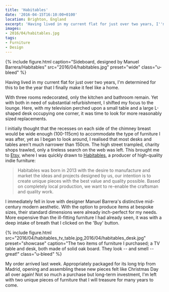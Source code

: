 ```yaml
---
title: 'Habitables'
date: '2016-04-15T16:10:00+0100'
location: Brighton, England
excerpt: 'Having lived in my current flat for just over two years, I''m determined for this to be the year I finally make it feel like a home.'
images:
- 2016/04/habitables.jpg
tags:
- Furniture
- Design
---
```

{% include figure.html
  caption="Sideboard, designed by Manuel Barrera/Habitables"
  src="2016/04/habitables.jpg"
  preset="wide"
  class="u-bleed"
%}

Having lived in my current flat for just over two years, I'm determined for this to be the year that I finally make it feel like a home.

With three rooms redecorated, only the kitchen and bathroom remain. Yet with both in need of substantial refurbishment, I shifted my focus to the lounge. Here, with my television perched upon a small table and a large L-shaped desk occupying one corner, it was time to look for more reasonably sized replacements.

I initially thought that the recesses on each side of the chimney breast would be wide enough (100-115cm) to accommodate the type of furniture I was after, yet as I began to look around, I realised that most desks and tables aren't much narrower than 150cm. The high street trampled, charity shops trawled, only a tireless search on the web was left. This brought me to [Etsy][1], where I was quickly drawn to [Habitables][2], a producer of high-quality indie furniture:

> Habitables was born in 2013 with the desire to manufacture and market the ideas and projects designed by us, our intention is to create unique pieces with the best value and quality possible. Based on completely local production, we want to re-enable the craftsman and quality work.

I immediately fell in love with designer Manuel Barrera's distinctive mid-century modern aesthetic. With the option to produce items at bespoke sizes, their standard dimensions were already inch-perfect for my needs. More expensive than the ill-fitting furniture I had already seen, it was with a deep intake of breath that I clicked on the 'Buy' button.

{% include figure.html
  src="2016/04/habitables_tv_table.jpg,2016/04/habitables_desk.jpg"
  preset="showcase"
  caption="The two items of furniture I purchased; a TV table and desk, both made of solid oak board. They look -- and smell -- great!"
  class="u-bleed"
%}

My order arrived last week. Appropriately packaged for its long trip from Madrid, opening and assembling these new pieces felt like Christmas Day all over again! Not so much a purchase but long-term investment, I'm left with two unique pieces of furniture that I will treasure for many years to come.

[1]: https://www.etsy.com/c/home-and-living/furniture
[2]: https://www.etsy.com/shop/Habitables
